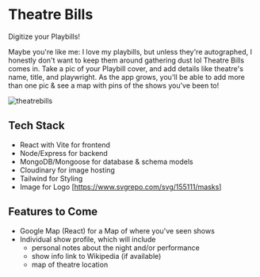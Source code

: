 # Theatre Bills

Digitize your Playbills!

Maybe you're like me: I love my playbills, but unless they're autographed, I honestly don't want to keep them around gathering dust lol Theatre Bills comes in. Take a pic of your Playbill cover, and add details like theatre's name, title, and playwright. As the app grows, you'll be able to add more than one pic & see a map with pins of the shows you've been to!

![theatrebills](https://user-images.githubusercontent.com/75594869/195218320-12f87301-a0e5-4388-b093-f2640f248020.png)

## Tech Stack

- React with Vite for frontend
- Node/Express for backend
- MongoDB/Mongoose for database & schema models
- Cloudinary for image hosting
- Tailwind for Styling
- Image for Logo [https://www.svgrepo.com/svg/155111/masks]

## Features to Come

- Google Map (React) for a Map of where you've seen shows
- Individual show profile, which will include
  - personal notes about the night and/or performance
  - show info link to Wikipedia (if available)
  - map of theatre location
